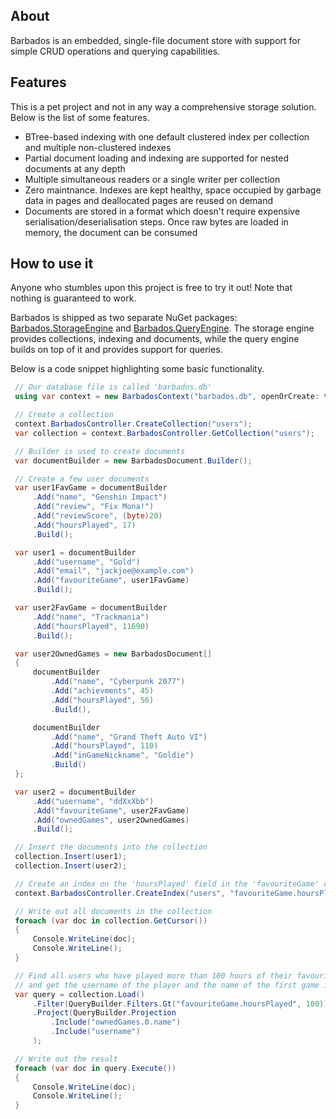 ## About
Barbados is an embedded, single-file document store with support for simple CRUD operations and querying capabilities.

## Features
This is a pet project and not in any way a comprehensive storage solution. Below is the list of some features.
* BTree-based indexing with one default clustered index per collection and multiple non-clustered indexes 
* Partial document loading and indexing are supported for nested documents at any depth 
* Multiple simultaneous readers or a single writer per collection
* Zero maintnance. Indexes are kept healthy, space occupied by garbage data in pages and deallocated pages are reused on demand
* Documents are stored in a format which doesn't require expensive serialisation/deserialisation steps. Once raw bytes are loaded in memory, the document can be consumed

## How to use it
Anyone who stumbles upon this project is free to try it out! Note that nothing is guaranteed to work.  

Barbados is shipped as two separate NuGet packages: [Barbados.StorageEngine](https://www.nuget.org/packages/Memonia.Barbados.StorageEngine) and [Barbados.QueryEngine](https://www.nuget.org/packages/Memonia.Barbados.QueryEngine). The storage engine provides collections, indexing and documents, while the query engine builds on top of it and provides support for queries. 

Below is a code snippet highlighting some basic functionality.

```c#
 // Our database file is called 'barbados.db'
 using var context = new BarbadosContext("barbados.db", openOrCreate: true);

 // Create a collection
 context.BarbadosController.CreateCollection("users");
 var collection = context.BarbadosController.GetCollection("users");

 // Builder is used to create documents
 var documentBuilder = new BarbadosDocument.Builder();

 // Create a few user documents
 var user1FavGame = documentBuilder
     .Add("name", "Genshin Impact")
     .Add("review", "Fix Mona!")
     .Add("reviewScore", (byte)20)
     .Add("hoursPlayed", 17)
     .Build();

 var user1 = documentBuilder
     .Add("username", "Gold")
     .Add("email", "jackjoe@example.com")
     .Add("favouriteGame", user1FavGame)
     .Build();

 var user2FavGame = documentBuilder
     .Add("name", "Trackmania")
     .Add("hoursPlayed", 11690)
     .Build();

 var user2OwnedGames = new BarbadosDocument[]
 {
     documentBuilder
         .Add("name", "Cyberpunk 2077")
         .Add("achievments", 45)
         .Add("hoursPlayed", 56)
         .Build(),

     documentBuilder
         .Add("name", "Grand Theft Auto VI")
         .Add("hoursPlayed", 110)
         .Add("inGameNickname", "Goldie")
         .Build()
 };

 var user2 = documentBuilder
     .Add("username", "ddXxXbb")
     .Add("favouriteGame", user2FavGame)
     .Add("ownedGames", user2OwnedGames)
     .Build();

 // Insert the documents into the collection
 collection.Insert(user1);
 collection.Insert(user2);

 // Create an index on the 'hoursPlayed' field in the 'favouriteGame' document
 context.BarbadosController.CreateIndex("users", "favouriteGame.hoursPlayed");

 // Write out all documents in the collection
 foreach (var doc in collection.GetCursor())
 {
     Console.WriteLine(doc);
     Console.WriteLine();
 }

 // Find all users who have played more than 100 hours of their favourite game
 // and get the username of the player and the name of the first game in their games list
 var query = collection.Load()
     .Filter(QueryBuilder.Filters.Gt("favouriteGame.hoursPlayed", 100))
     .Project(QueryBuilder.Projection
         .Include("ownedGames.0.name")
         .Include("username")
     );

 // Write out the result
 foreach (var doc in query.Execute())
 {
     Console.WriteLine(doc);
     Console.WriteLine();
 }
```
